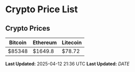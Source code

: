 # Crypto Price List

## Crypto Prices
| Bitcoin | Ethereum | Litecoin |
| ------- | -------- | -------- |
| $85348 | $1649.8 | $78.72 |
**Last Updated:** 2025-04-12 21:36 UTC
**Last Updated:** $DATE$
